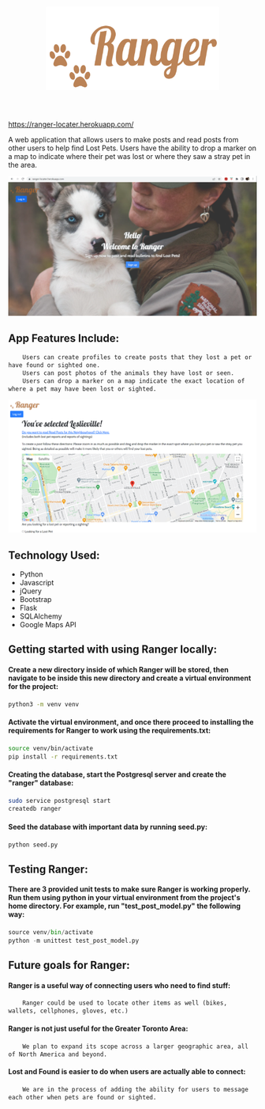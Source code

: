 <h1 align="center">
    <img width="350" src="https://github.com/kristenfoshay/First_Capstone_Project/blob/main/static/images/ranger-logo-with-text.PNG#gh-light-mode-only" alt="Ranger">
    <br>
    <br>
</h1>

https://ranger-locater.herokuapp.com/

A web application that allows users to make posts and read posts from other users to help find Lost Pets. Users have the ability to drop a marker on a map to indicate where their pet was lost or where they saw a stray pet in the area. 

![Ranger screenshot](https://github.com/kristenfoshay/First_Capstone_Project/blob/main/static/images/ranger-screencapture.PNG)


## App Features Include:

        Users can create profiles to create posts that they lost a pet or have found or sighted one.
        Users can post photos of the animals they have lost or seen.
        Users can drop a marker on a map indicate the exact location of where a pet may have been lost or sighted.
        
 ![Ranger screenshot](https://github.com/kristenfoshay/First_Capstone_Project/blob/main/static/images/ranger-post-creation-screenshot.PNG)   

## Technology Used:

* Python
* Javascript
* jQuery
* Bootstrap
* Flask
* SQLAlchemy
* Google Maps API

## Getting started with using Ranger locally:

#### Create a new directory inside of which Ranger will be stored, then navigate to be inside this new directory and create a virtual environment for the project:

```bash
python3 -m venv venv
```
#### Activate the virtual environment, and once there proceed to installing the requirements for Ranger to work using the requirements.txt:

```bash
source venv/bin/activate
pip install -r requirements.txt
```
#### Creating the database, start the Postgresql server and create the "ranger" database:

```bash
sudo service postgresql start
createdb ranger
```
#### Seed the database with important data by running seed.py:

```bash
python seed.py
```

## Testing Ranger:

#### There are 3 provided unit tests to make sure Ranger is working properly. Run them using python in your virtual environment from the project's home directory. For example, run "test_post_model.py" the following way:

```python
source venv/bin/activate
python -m unittest test_post_model.py
```

## Future goals for Ranger:

#### Ranger is a useful way of connecting users who need to find stuff:

        Ranger could be used to locate other items as well (bikes, wallets, cellphones, gloves, etc.)
#### Ranger is not just useful for the Greater Toronto Area:

        We plan to expand its scope across a larger geographic area, all of North America and beyond.
#### Lost and Found is easier to do when users are actually able to connect:

        We are in the process of adding the ability for users to message each other when pets are found or sighted. 




